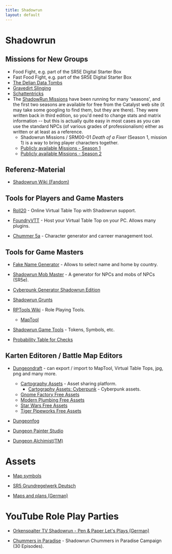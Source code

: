 ```yaml
---
title: Shadowrun
layout: default
---
```


# Shadowrun

## Missions for New Groups

- Food Fight, e.g. part of the SR5E Digital Starter Box
- Fast Food Fight, e.g. part of the SR5E Digital Starter Box
- [The Delian Data Tombs](https://www.gmbinder.com/share/-LL1Ft_k7Kb7q19sKzvq)
- [Gravedirt Slinging](https://www.gmbinder.com/share/-LTKR31YJGiuI7X42DcE)
- [Schattentricks](https://www.drivethrurpg.com/product/292478/Shadowrun-Schattentricks)
- The [ShadowRun Missions](https://forums.shadowruntabletop.com/index.php?topic=26511.0) have been running for many 'seasons', and the first two seasons are available for free from the Catalyst web site (it may take some googling to find them, but they are there). They were written back in third edition, so you'd need to change stats and matrix information -- but this is actually quite easy in most cases as you can use the standard NPCs (of various grades of professionalism) either as written or at least as a reference.
  - Shadowrun Missions / SRM00-01 *Death of a Fixer* (Season 1, mission 1) is a way to bring player characters together.
  - [Publicly available Missions - Season 1](https://www.shadowruntabletop.com/missions/downloads-season-1/)
  - [Publicly available Missions - Season 2](https://www.shadowruntabletop.com/missions/downloads-season-2/)

## Referenz-Material

- [Shadowrun Wiki (Fandom)](https://shadowrun.fandom.com/wiki/Wiki)

## Tools for Players and Game Masters

- [Roll20](https://roll20.net/) - Online Virtual Table Top with Shadowrun support.

- [FoundryVTT](https://foundryvtt.com) - Host your Virtual Table Top on your PC. Allows many plugins.

- [Chummer 5a](https://github.com/chummer5a/chummer5a) - Character generator and carreer management tool.

## Tools for Game Masters

- [Fake Name Generator](https://www.fakenamegenerator.com/) - Allows to select name and home by country.

- [Shadowrun Mob Master](https://toktic.github.io/sr_gmt/) - A generator for NPCs and mobs of NPCs (SR5e).

- [Cyberpunk Generator Shadowrun Edition](https://rpgenerator.net/cyberpunk/runners)

- [Shadowrun Grunts](http://antagonistes.com/sr5/grunts.php)

- [RPTools Wiki](https://wiki.rptools.info/index.php/Main_Page) - Role Playing Tools.
  - [MapTool](https://github.com/RPTools/maptool/wiki)

- [Shadowrun Game Tools](https://www.shadowrun6.de/) - Tokens, Symbols, etc.

- [Probability Table for Checks](https://docs.google.com/spreadsheets/d/1Ts3pXOJ7V6-oX7NEuow_T7P4zJKIx6NRRLNZlVOrwRM/edit#gid=0)

## Karten Editoren / Battle Map Editors

* [Dungeondraft](https://dungeondraft.net/) - can export / import to MapTool, Virtual Table Tops, jpg, png and many more.
  * [Cartography Assets](https://cartographyassets.com/) - Asset sharing platform.
    * [Cartography Assets: Cyberpunk](https://cartographyassets.com/asset-tag/cyberpunk/) - Cyberpunk assets.
  * [Gnome Factory Free Assets](https://www.patreon.com/posts/41738999)
  * [Modern Plumbing Free Assets](https://cartographyassets.com/assets/5542/modern-plumbing/)
  * [Star Wars Free Assets](https://cartographyassets.com/assets/5369/star-wars-asset-pack-i/)
  * [Tiger Pipeworks Free Assets](https://cartographyassets.com/assets/5536/tygerpipeworks/)

* [Dungeonfog](https://www.dungeonfog.com/)

* [Dungeon Painter Studio](https://store.steampowered.com/app/592260/Dungeon_Painter_Studio/)

* [Dungeon Alchimist(TM)](https://www.kickstarter.com/projects/1024146278/dungeon-alchemisttm/)

# Assets

- [Map symbols](https://www.shadowrun6.de/index.php/spielhilfen-2/symbole-und-icons/63-shadowrun-5/238-sr5-kartensymbole.html)

- [SR5 Grundregelwerk Deutsch](https://www.pegasusdigital.de/product/123269/Shadowrun-5-Grundregelwerk)

- [Maps and plans (German)](https://www.shadowrun6.de/index.php/fanstuff-2/plaene-und-karten.html)

# YouTube Role Play Parties

- [Orkenspalter TV Shadowrun - Pen & Paper Let's Plays (German)](https://www.youtube.com/playlist?list=PL9lrD0EiOevRPivCfFsPIpFTqB3HRDHPS)

- [Chummers in Paradise](https://www.youtube.com/playlist?list=PLgx-yUu4qNmFkygsBIfMDkNLrecq7RomW) - Shadowrun Chummers in Paradise Campaign (30 Episodes).
